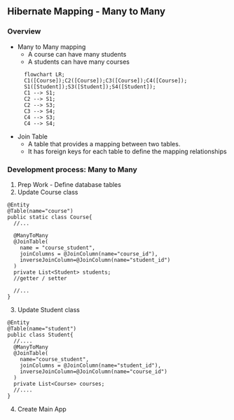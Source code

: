 ## Hibernate Mapping - Many to Many

### Overview
- Many to Many mapping
  - A course can have many students
  - A students can have many courses
  ```mermaid
    flowchart LR;
    C1([Course]);C2([Course]);C3([Course]);C4([Course]);
    S1([Student]);S3([Student]);S4([Student]);
    C1 --> S1;
    C2 --> S1;
    C2 --> S3;
    C3 --> S4;
    C4 --> S3;
    C4 --> S4;
  ```
- Join Table
  - A table that provides a mapping between two tables.
  - It has foreign keys for each table to define the mapping relationships

### Development process: Many to Many
1. Prep Work - Define database tables
2. Update Course class
```
@Entity
@Table(name="course")
public static class Course{
  //...
  
  @ManyToMany
  @JoinTable(
    name = "course_student",
    joinColumns = @JoinColumn(name="course_id"),
    inverseJoinColumn=@JoinColumn(name="student_id")
  )
  private List<Student> students;
  //getter / setter
  
  //...
}
```
3. Update Student class
```
@Entity
@Table(name="student")
public class Student{
  //....
  @ManyToMany
  @JoinTable(
    name="course_student",
    joinColumns = @JoinColumn(name="student_id"),
    inverseJoinColumn=@JoinColumn(name="course_id")
  )
  private List<Course> courses;
  //....
}
```
4. Create Main App